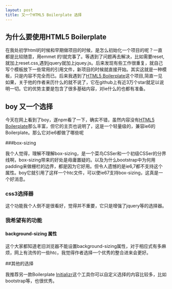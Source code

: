 ```yaml
---
layout: post
title: 又一个HTML5 Boilerplate 选择
---
```

<!-- more -->

## 为什么要使用HTML5 Boilerplate

在我处初学html的时候和早期做项目的时候，是怎么初始化一个项目的呢？一直都是比较随意，用emmet 的!就完事了。等遇到了问题再去解决，比如需要reset,就加上reset.css,遇到jquery就加上jquey.js。后来发现有些工作很重复，就自己写个模板放下一些常用的引用文件，新项目的时候就直接开始。其实这就是一种模板，只是内容不完全而已。后来我遇到了[HTML5 Boilerplate](https://github.com/h5bp/html5-boilerplate)这个项目,简直一见如果，关于他的作者来历什么的就不说了，它在github上有近3万个star就足以说明一切。它的优势主要是包含了很多基础内容，对ie什么的也都有准备。

## boy 又一个选择

今天在网上看到了boy，遂npm看了一下，确实不错，虽然内容没有[HTML5 Boilerplate](https://github.com/h5bp/html5-boilerplate)那么丰富，但它的主页也说明了，这是一个轻量级的，兼容ie6的Boilerplate。那么它对ie6都做了哪些呢

###box-sizing 

我个人觉得，理解不理解box-sizing，是一个菜鸟CSSer和一个初级CSSer的分界线啊，box-sizing带来的好处是毋庸置疑的。以及为什么bootstrap中为何用padding来做栅栏的边界，都是因为它好用。但令人遗憾的是ie6,7都不支持这个属性。boy它就引用了这样一个htc文件，可以使ie67支持box-sizing，这真是一个好消息。

### css3选择器

这个功能我个人倒不是很看好，觉得并不重要，它只是增强了jquery等的选择器。

### 我希望有的功能

#### background-sizing 属性

这个大家都知道老旧浏览器不能设置background-sizing属性，对于相应式有多麻烦，网上有流传的一些htc，我觉得作者选择一个优秀的整合进来会更好。


##其他的选择

我推荐另一款Boilerplate [Initializr](http://www.initializr.com/)这个工具你可以自定义选择的内容比较多，比如bootstrap等，也很优秀。